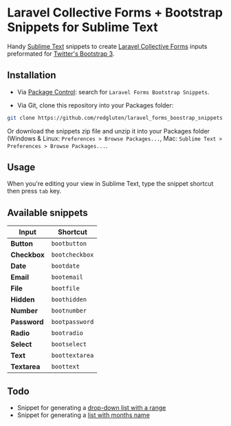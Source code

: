 # Laravel Collective Forms + Bootstrap Snippets for Sublime Text

Handy [Sublime Text](http://www.sublimetext.com/3) snippets to create [Laravel Collective Forms](http://laravelcollective.com/docs/5.0/html) inputs preformated for [Twitter's Bootstrap 3](http://getbootstrap.com/).

## Installation

- Via [Package Control](https://packagecontrol.io/): search for `Laravel Forms Bootstrap Snippets`.

- Via Git, clone this repository into your Packages folder:

```bash
git clone https://github.com/redgluten/laravel_forms_boostrap_snippets.git
```

Or download the snippets zip file and unzip it into your Packages folder (Windows & Linux: `Preferences > Browse Packages...`, Mac: `Sublime Text > Preferences > Browse Packages...`.

## Usage

When you're editing your view in Sublime Text, type the snippet shortcut then press `tab` key.

## Available snippets

|      Input    |    Shortcut   |
|---------------|---------------|
| **Button**    | `bootbutton`  |
| **Checkbox**  | `bootcheckbox`|
| **Date**      | `bootdate`    |
| **Email**     | `bootemail`   |
| **File**      | `bootfile`    |
| **Hidden**    | `boothidden`  |
| **Number**    | `bootnumber`  |
| **Password**  | `bootpassword`|
| **Radio**     | `bootradio`   |
| **Select**    | `bootselect`  |
| **Text**      | `boottextarea`|
| **Textarea**  | `boottext`    |



## Todo

- Snippet for generating a [drop-down list with a range](http://laravelcollective.com/docs/5.0/html#drop-down-lists)
- Snippet for generating a [list with months name](http://laravelcollective.com/docs/5.0/html#drop-down-lists)
